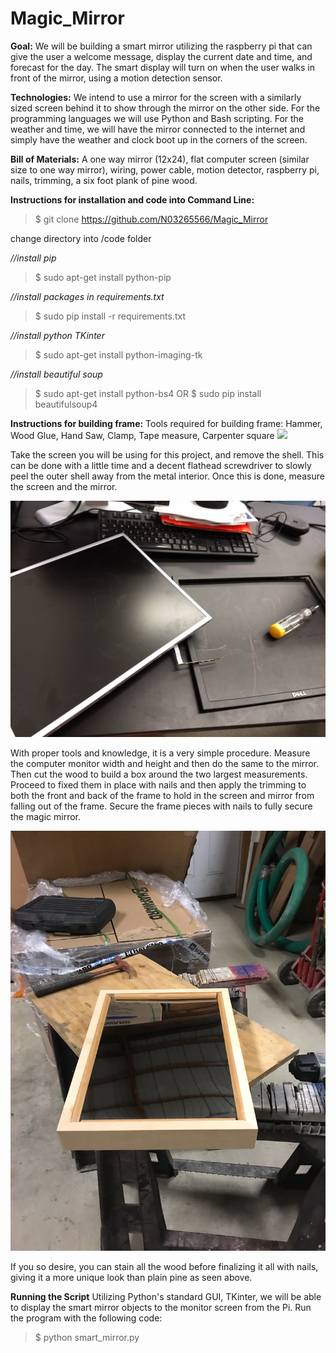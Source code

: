 # Magic_Mirror

**Goal:**
We will be building a smart mirror utilizing the raspberry pi that can give the user a welcome message, display the current date and time, and forecast for the day. The smart display will turn on when the user walks in front of the mirror, using a motion detection sensor. 


**Technologies:**
We intend to use a mirror for the screen with a similarly sized screen behind it to show through the mirror on the other side. For the programming languages we will use Python and Bash scripting. For the weather and time, we will have the mirror connected to the internet and simply have the weather and clock boot up in the corners of the screen.


**Bill of Materials:**
A one way mirror (12x24), flat computer screen (similar size to one way mirror), wiring, power cable, motion detector, raspberry pi, nails, trimming, a six foot plank of pine wood.


**Instructions for installation and code into Command Line:**
>$ git clone https://github.com/N03265566/Magic_Mirror

change directory into /code folder

*//install pip*
>$ sudo apt-get install python-pip

*//install packages in requirements.txt*
>$ sudo pip install -r requirements.txt

*//install python TKinter*
>$ sudo apt-get install python-imaging-tk

*//install beautiful soup*
>$ sudo apt-get install python-bs4
OR
>$ sudo pip install beautifulsoup4


**Instructions for building frame:**
Tools required for building frame: Hammer, Wood Glue, Hand Saw, Clamp, Tape measure, Carpenter square
![](tools.jpg)

Take the screen you will be using for this project, and remove the shell. This can be done with a little time and a decent flathead screwdriver to slowly peel the outer shell away from the metal interior. Once this is done, measure the screen and the mirror.

![](frame.jpg)

With proper tools and knowledge, it is a very simple procedure.
Measure the computer monitor width and height and then do the same to the mirror. Then cut the wood to build a box around the two largest measurements. Proceed to fixed them in place with nails and then apply the trimming to both the front and back of the frame to hold in the screen and mirror from falling out of the frame. Secure the frame pieces with nails to fully secure the magic mirror.

![](final.jpeg)

If you so desire, you can stain all the wood before finalizing it all with nails, giving it a more unique look than plain pine as seen above.


**Running the Script**
Utilizing Python's standard GUI, TKinter, we will be able to display the smart mirror objects to the monitor screen from the Pi.
Run the program with the following code:
>$ python smart_mirror.py
